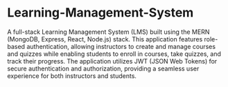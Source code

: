 # Learning-Management-System
A full-stack Learning Management System (LMS) built using the MERN (MongoDB, Express, React, Node.js) stack. This application features role-based authentication, allowing instructors to create and manage courses and quizzes while enabling students to enroll in courses, take quizzes, and track their progress. The application utilizes JWT (JSON Web Tokens) for secure authentication and authorization, providing a seamless user experience for both instructors and students.
